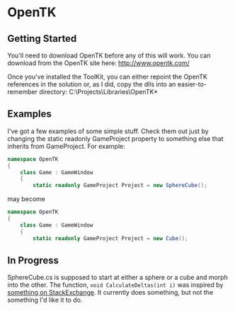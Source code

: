 # OpenTK

## Getting Started
You'll need to download OpenTK before any of this will work.  You can download from the OpenTK site here: http://www.opentk.com/

Once you've installed the ToolKit, you can either repoint the OpenTK references in the solution or, as I did, copy the dlls into an easier-to-remember directory: 
C:\Projects\Libraries\OpenTK\*

## Examples
I've got a few examples of some simple stuff.  Check them out just by changing the static readonly GameProject property to something else that inherits from GameProject.  For example:

```csharp
namespace OpenTK
{
	class Game : GameWindow
	{
		static readonly GameProject Project = new SphereCube();
```

may become

```csharp
namespace OpenTK
{
	class Game : GameWindow
	{
		static readonly GameProject Project = new Cube();
```

## In Progress
SphereCube.cs is supposed to start at either a sphere or a cube and morph into the other.  The function, `void CalculateDeltas(int i)` was inspired by [something on StackExchange](http://gamedev.stackexchange.com/questions/43741/how-do-you-turn-a-cube-into-a-sphere).  It currently does something, but not the something I'd like it to do.
